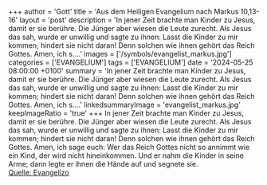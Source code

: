 +++
author = 'Gott'
title = 'Aus dem Heiligen Evangelium nach Markus 10,13-16'
layout = 'post'
description = 'In jener Zeit brachte man Kinder zu Jesus, damit er sie berühre. Die Jünger aber wiesen die Leute zurecht. Als Jesus das sah, wurde er unwillig und sagte zu ihnen: Lasst die Kinder zu mir kommen; hindert sie nicht daran! Denn solchen wie ihnen gehört das Reich Gottes. Amen, ich s....'
images = ['/symbols/evangelist_markus.jpg']
categories = ['EVANGELIUM']
tags = ['EVANGELIUM']
date = '2024-05-25 08:00:00 +0100'
summary = 'In jener Zeit brachte man Kinder zu Jesus, damit er sie berühre. Die Jünger aber wiesen die Leute zurecht. Als Jesus das sah, wurde er unwillig und sagte zu ihnen: Lasst die Kinder zu mir kommen; hindert sie nicht daran! Denn solchen wie ihnen gehört das Reich Gottes. Amen, ich s....'
linkedsummaryImage = 'evangelist_markus.jpg'
keepImageRatio = 'true'
+++
In jener Zeit brachte man Kinder zu Jesus, damit er sie berühre. Die Jünger aber wiesen die Leute zurecht.
Als Jesus das sah, wurde er unwillig und sagte zu ihnen: Lasst die Kinder zu mir kommen; hindert sie nicht daran! Denn solchen wie ihnen gehört das Reich Gottes.
Amen, ich sage euch: Wer das Reich Gottes nicht so annimmt wie ein Kind, der wird nicht hineinkommen.<!--more-->
Und er nahm die Kinder in seine Arme; dann legte er ihnen die Hände auf und segnete sie.<br> [Quelle: Evangelizo](https://evangeliumtagfuertag.org/DE/gospel)